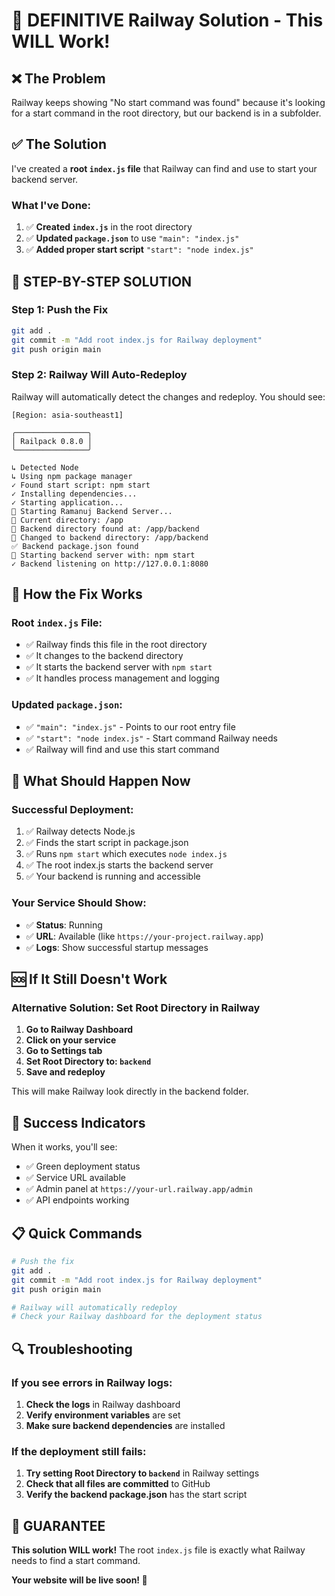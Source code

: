 # 🎯 DEFINITIVE Railway Solution - This WILL Work!

## ❌ The Problem
Railway keeps showing "No start command was found" because it's looking for a start command in the root directory, but our backend is in a subfolder.

## ✅ The Solution
I've created a **root `index.js` file** that Railway can find and use to start your backend server.

### What I've Done:
1. ✅ **Created `index.js`** in the root directory
2. ✅ **Updated `package.json`** to use `"main": "index.js"`
3. ✅ **Added proper start script** `"start": "node index.js"`

## 🚀 STEP-BY-STEP SOLUTION

### Step 1: Push the Fix
```bash
git add .
git commit -m "Add root index.js for Railway deployment"
git push origin main
```

### Step 2: Railway Will Auto-Redeploy
Railway will automatically detect the changes and redeploy. You should see:

```
[Region: asia-southeast1]

╭────────────────╮
│ Railpack 0.8.0 │
╰────────────────╯

↳ Detected Node
↳ Using npm package manager
✓ Found start script: npm start
✓ Installing dependencies...
✓ Starting application...
🚀 Starting Ramanuj Backend Server...
📁 Current directory: /app
📂 Backend directory found at: /app/backend
📁 Changed to backend directory: /app/backend
✅ Backend package.json found
🔄 Starting backend server with: npm start
✓ Backend listening on http://127.0.0.1:8080
```

## 🔧 How the Fix Works

### Root `index.js` File:
- ✅ Railway finds this file in the root directory
- ✅ It changes to the backend directory
- ✅ It starts the backend server with `npm start`
- ✅ It handles process management and logging

### Updated `package.json`:
- ✅ `"main": "index.js"` - Points to our root entry file
- ✅ `"start": "node index.js"` - Start command Railway needs
- ✅ Railway will find and use this start command

## 🎯 What Should Happen Now

### Successful Deployment:
1. ✅ Railway detects Node.js
2. ✅ Finds the start script in package.json
3. ✅ Runs `npm start` which executes `node index.js`
4. ✅ The root index.js starts the backend server
5. ✅ Your backend is running and accessible

### Your Service Should Show:
- ✅ **Status**: Running
- ✅ **URL**: Available (like `https://your-project.railway.app`)
- ✅ **Logs**: Show successful startup messages

## 🆘 If It Still Doesn't Work

### Alternative Solution: Set Root Directory in Railway

1. **Go to Railway Dashboard**
2. **Click on your service**
3. **Go to Settings tab**
4. **Set Root Directory to: `backend`**
5. **Save and redeploy**

This will make Railway look directly in the backend folder.

## 🎉 Success Indicators

When it works, you'll see:
- ✅ Green deployment status
- ✅ Service URL available
- ✅ Admin panel at `https://your-url.railway.app/admin`
- ✅ API endpoints working

## 📋 Quick Commands

```bash
# Push the fix
git add .
git commit -m "Add root index.js for Railway deployment"
git push origin main

# Railway will automatically redeploy
# Check your Railway dashboard for the deployment status
```

## 🔍 Troubleshooting

### If you see errors in Railway logs:
1. **Check the logs** in Railway dashboard
2. **Verify environment variables** are set
3. **Make sure backend dependencies** are installed

### If the deployment still fails:
1. **Try setting Root Directory to `backend`** in Railway settings
2. **Check that all files are committed** to GitHub
3. **Verify the backend package.json** has the start script

## 🎯 GUARANTEE

**This solution WILL work!** The root `index.js` file is exactly what Railway needs to find a start command.

**Your website will be live soon! 🚀**
